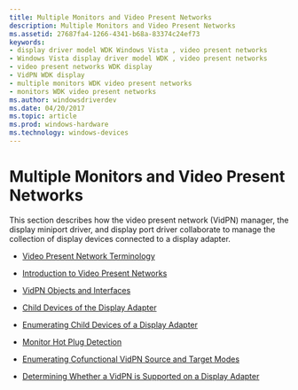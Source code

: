 ```yaml
---
title: Multiple Monitors and Video Present Networks
description: Multiple Monitors and Video Present Networks
ms.assetid: 27687fa4-1266-4341-b68a-83374c24ef73
keywords:
- display driver model WDK Windows Vista , video present networks
- Windows Vista display driver model WDK , video present networks
- video present networks WDK display
- VidPN WDK display
- multiple monitors WDK video present networks
- monitors WDK video present networks
ms.author: windowsdriverdev
ms.date: 04/20/2017
ms.topic: article
ms.prod: windows-hardware
ms.technology: windows-devices
---
```


# Multiple Monitors and Video Present Networks


This section describes how the video present network (VidPN) manager, the display miniport driver, and display port driver collaborate to manage the collection of display devices connected to a display adapter.

-   [Video Present Network Terminology](video-present-network-terminology.md)

-   [Introduction to Video Present Networks](introduction-to-video-present-networks.md)

-   [VidPN Objects and Interfaces](vidpn-objects-and-interfaces.md)

-   [Child Devices of the Display Adapter](child-devices-of-the-display-adapter.md)

-   [Enumerating Child Devices of a Display Adapter](enumerating-child-devices-of-a-display-adapter.md)

-   [Monitor Hot Plug Detection](monitor-hot-plug-detection.md)

-   [Enumerating Cofunctional VidPN Source and Target Modes](enumerating-cofunctional-vidpn-source-and-target-modes.md)

-   [Determining Whether a VidPN is Supported on a Display Adapter](determining-whether-a-vidpn-is-supported-on-a-display-adapter.md)

 

 





